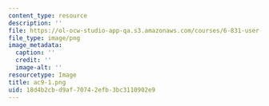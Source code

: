 ```yaml
---
content_type: resource
description: ''
file: https://ol-ocw-studio-app-qa.s3.amazonaws.com/courses/6-831-user-interface-design-and-implementation-spring-2011/18d4b2cbd9af70742efb3bc3110902e9_ac9-1.png
file_type: image/png
image_metadata:
  caption: ''
  credit: ''
  image-alt: ''
resourcetype: Image
title: ac9-1.png
uid: 18d4b2cb-d9af-7074-2efb-3bc3110902e9
---
```

